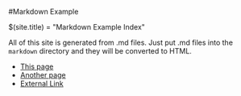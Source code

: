 #Markdown Example

<!-- You can still set variables in markdown files that will be applied to the layout file -->
$(site.title) = "Markdown Example Index"

All of this site is generated from .md files. Just put .md files into the `markdown` directory and they will be converted to HTML.

- [This page](index.html)
- [Another page](anotherpage.html)
- [External Link](https://www.google.com)